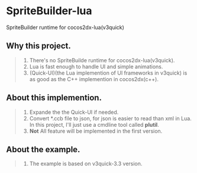  SpriteBuilder-lua
===================
SpriteBuilder runtime for cocos2dx-lua(v3quick)

 Why this project.
-------------------
> 1. There's no SpriteBuilde runtime for cocos2dx-lua(v3quick).
> 2. Lua is fast enough to handle UI and simple animations.
> 3. (Quick-UI)(the Lua implemention of UI frameworks in v3quick) is as good as the C++ implemention in cocos2dx(c++). 

 About this implemention.
-------------------
> 1. Expande the the Quick-UI if needed.
> 2. Convert *.ccb file to json, for json is easier to read than xml in Lua. 
In this project, I'll just use a cmdline tool called __plutil__.
> 3. __Not__ All feature will be implemented in the first version.

About the example.
------------------
> 1. The example is based on v3quick-3.3 version.




